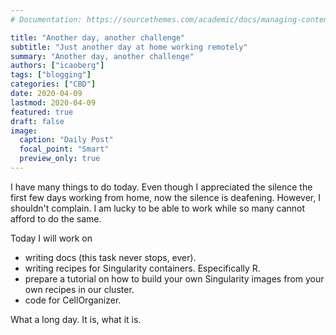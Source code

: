 ```yaml
---
# Documentation: https://sourcethemes.com/academic/docs/managing-content/

title: "Another day, another challenge"
subtitle: "Just another day at home working remotely"
summary: "Another day, another challenge"
authors: ["icaoberg"]
tags: ["blogging"]
categories: ["CBD"]
date: 2020-04-09
lastmod: 2020-04-09
featured: true
draft: false
image:
  caption: "Daily Post"
  focal_point: "Smart"
  preview_only: true
---
```


I have many things to do today. Even though I appreciated the silence the first few days working from home, now the silence is deafening. However, I shouldn't complain. I am lucky to be able to work while so many cannot afford to do the same.

Today I will work on

* writing docs (this task never stops, ever).
* writing recipes for Singularity containers. Especifically R.
* prepare a tutorial on how to build your own Singularity images from your own recipes in our cluster.
* code for CellOrganizer.

What a long day. It is, what it is.
